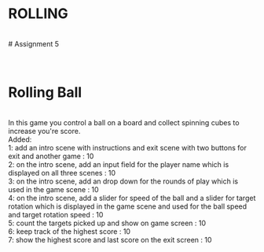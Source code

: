 # ROLLING
<br>
# Assignment 5<br>
<br>
<br>

<h1>Rolling Ball</h1>
 <br>
  <body>
 In this game you control a ball on a board and collect spinning cubes to increase you're score.
 <br>
 Added:<br>
 	1: add an intro scene with instructions  and exit scene with two buttons  for exit and another game  :   10<br>
	2: on the intro scene, add an input field for the player name  which is displayed on all three scenes  :   10<br>
	3: on the intro scene, add an drop down for the rounds of play  which is used in the game scene  :   10<br>
	4: on the intro scene, add a slider for speed of the ball and a slider for target rotation which is displayed in the game scene and used for the ball speed  and target rotation speed :   10<br>
	5: count the targets picked up and show on game screen  :   10<br>
	6: keep track of the highest score  :   10<br>
	7: show the highest score and last score on the exit screen  :   10<br>
</body>

